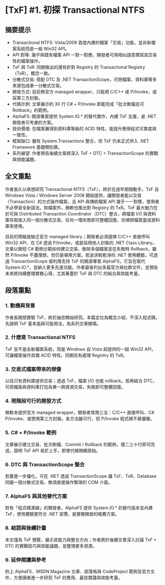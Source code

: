 # [TxF] #1. 初探 Transactional NTFS

## 摘要提示
- Transactional NTFS: Vista/2008 首度內建的檔案「交易」功能，並非新檔案系統而是一組 Win32 API。
- API 對等: 幾乎與既有檔案 API 一對一對應，開發者可用相似語意撰寫具交易性的檔案操作。
- TxF 與 TxR: 同期推出的還有針對 Registry 的 Transactional Registry（TxR），概念一致。
- 分散式交易: 搭配 DTC 及 .NET TransactionScope，可把檔案、資料庫等多來源包成單一分散式交易。
- 開發方式: 目前無官方 managed wrapper，只能用 C/C++ 或 P/Invoke，或採第三方封裝。
- 代碼示例: 文章展示約 30 行 C# + P/Invoke 即能完成「批次刪檔且可 Rollback」的範例。
- AlphaFS: 開源專案提供 System.IO.* 的替代實作，內建 TxF 支援，是 .NET 開發者可考慮的方案。
- 技術價值: 在檔案層得到資料庫等級的 ACID 特性，能提升應用程式可靠度與一致性。
- 框架缺口: 雖有 System.Transactions 整合，但 TxF 仍未正式併入 .NET Framework 基礎類別庫。
- 系列展望: 作者預告後續文章將深入 TxF + DTC + TransactionScope 的實戰與效能議題。

## 全文重點
作者長久以來想研究 Transactional NTFS（TxF），終於在過年期間動手。TxF 自 Windows Vista / Windows Server 2008 開始提供，讓開發者能以交易（Transaction）的方式操作檔案，且 API 與傳統檔案 API 幾乎一一對應，使用者不必學習全新語法。除檔案外，微軟也推出對 Registry 的 TxR。TxF 最大魅力在於可與 Distributed Transaction Coordinator（DTC）整合，將檔案 I/O 與資料庫存取放入同一個分散式交易，任何一環失敗即可整體回復，彷彿把檔案當成資料庫來使用。

目前的障礙是缺乏官方 managed library；開發者必須選擇 C/C++ 直接呼叫 Win32 API、在 C# 透過 P/Invoke，或是採用他人封裝的 .NET Class Library。文章以簡短 C# 範例示範如何建立交易、刪除多個檔案並在失敗時 Rollback。雖然 P/Invoke 不盡理想，但仍是堪用方案。若追求較乾淨的 .NET 使用體驗，可透過 TransactionScope 或利用支持 TxF 的開源專案 AlphaFS，它旨在取代 System.IO.*，並納入更多先進功能。作者最後列出多篇官方與社群文件，並預告未來將持續整理實務心得，尤其著墨於 TxF 與 DTC 的結合與效能考量。

## 段落重點
### 1. 動機與背景
作者長期想實驗 TxF，終於抽空開始研究。本篇定位為概念介紹，不深入程式碼，先說明 TxF 基本面與可能用法，為系列文章開場。

### 2. 什麼是 Transactional NTFS
TxF 並不是全新檔案系統，而是 Windows 自 Vista 起提供的一組 Win32 API，可讓檔案操作具備 ACID 特性。同期另有處理 Registry 的 TxR。

### 3. 交易式檔案帶來的想像
以往只有資料庫提供交易；透過 TxF，檔案 I/O 也能 rollback。若再結合 DTC，可把檔案與資料庫打包為單一跨資源交易，失敗即可整體回復。

### 4. 現階段可行的開發方式
微軟未提供官方 managed wrapper，開發者常用三法：C/C++ 直接呼叫、C# P/Invoke、或使用第三方封裝。各方法雖可行，但 P/Invoke 程式碼不甚優雅。

### 5. C# + P/Invoke 範例
文章展示建立交易、批次刪檔、Commit / Rollback 的範例，僅二三十行即可完成，證明 TxF API 易於上手，即使代碼稍顯原始。

### 6. DTC 與 TransactionScope 整合
若要進一步優化，可在 .NET 透過 TransactionScope 讓 TxF、TxR、Database 同屬一個分散式交易，無須直接操作繁瑣的 COM 介面。

### 7. AlphaFS 與其他替代方案
對有「程式碼潔癖」的開發者，AlphaFS 提供 System.IO.* 的替代版本並內建 TxF，使用體驗更符合 .NET 習慣，是實務開發的推薦方案。

### 8. 結語與後續計畫
本文僅為 TxF 預覽，展示其能力與整合方向；作者將於後續文章深入討論 TxF + DTC 的實戰技巧與效能議題，並整理更多資源。

### 9. 延伸閱讀與參考
附上 AlphaFS、MSDN Magazine 文章、部落格與 CodeProject 範例及官方文件，方便讀者進一步研究 TxF 的應用、最佳實踐與效能考量。
